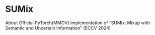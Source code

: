# SUMix
About Official PyTorch(MMCV) implementation of “SUMix: Mixup with Semantic and Uncertain Information” (ECCV 2024)

